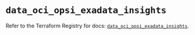 # `data_oci_opsi_exadata_insights`

Refer to the Terraform Registry for docs: [`data_oci_opsi_exadata_insights`](https://registry.terraform.io/providers/oracle/oci/7.19.0/docs/data-sources/opsi_exadata_insights).
